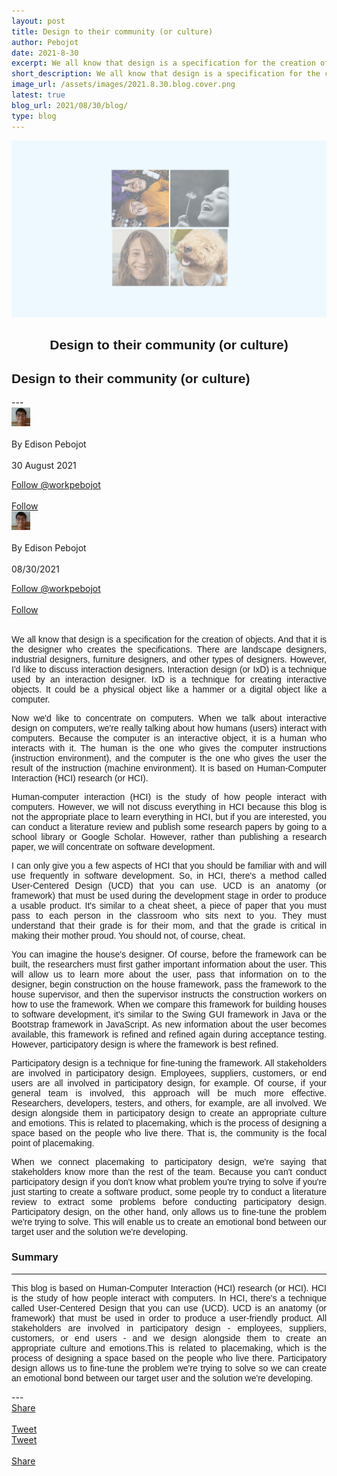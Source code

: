 ```yaml
---
layout: post
title: Design to their community (or culture)
author: Pebojot
date: 2021-8-30
excerpt: We all know that design is a specification for the creation of objects. And that it is the designer who creates the specifications. There are landscape designers, industrial designers, furniture designers, and other types of designers.
short_description: We all know that design is a specification for the creation of objects. And that it is the designer who creates the specifications.
image_url: /assets/images/2021.8.30.blog.cover.png
latest: true
blog_url: 2021/08/30/blog/
type: blog
---
```

<img src="/assets/images/2021.8.30.blog.cover.png" class="rounded img-fluid">

<div class="desktop__size " style="text-align: center;font-family:sans-serif;word-spacing: 0px;">
    <h2>Design to their community (or culture)</h2>
</div>
<div class="mobile__size " style="text-align: justify;word-break: break-all;font-family:sans-serif;word-spacing: 0px;">
    <h2>Design to their community (or culture)</h2>
</div>
---

  <div class="desktop__size ">
    <div class="d-flex align-items-center">
      <div class="align-self-center">
        <small class="text-muted">
          <img src="/assets/images/2x2.webp" width="30" height="30" class="img-fluid rounded-circle"
            alt="Edison Pebojot">
        </small>
      </div>
      &nbsp;
      <div class="align-self-center">
        By Edison Pebojot
      </div>
      &nbsp;
      <div class="align-self-center">
        30 August 2021
      </div>
    </div>
    <p></p>
    <div class="d-flex align-items-center">
      <div class="align-self-center">
        <a href="https://twitter.com/workpebojot?ref_src=twsrc%5Etfw" class="twitter-follow-button" data-size="large"
          data-show-screen-name="false" data-show-count="false">Follow @workpebojot</a>
        <script async src="https://platform.twitter.com/widgets.js" charset="utf-8"></script>
      </div>
      &nbsp;
      <div class="align-self-center">
        <a class="github-button" href="https://github.com/workpebojot"
          data-color-scheme="no-preference: light; light: light; dark: light;" data-size="large"
          aria-label="Follow @workpebojot on GitHub">Follow</a>
      </div>
    </div>
  </div>


<div class="mobile__size">
    <div class="d-flex align-items-center">
        <div class="align-self-center">
            <small class="text-muted">
                <img src="/assets/images/2x2.webp" width="30" height="30" class="img-fluid rounded-circle"  alt="Edison Pebojot">
            </small>
        </div>
        &nbsp;
        <div class="align-self-center">
            By Edison Pebojot
        </div>
        &nbsp;
        <div class="align-self-center flex-grow-1">
            08/30/2021
        </div>
    </div>
    <p></p>
    <div class="d-flex align-items-center justify-content-start">
        <div class="align-self-center">
            <a href="https://twitter.com/workpebojot?ref_src=twsrc%5Etfw" class="twitter-follow-button align-self-center" data-show-screen-name="false" data-show-count="false">Follow @workpebojot</a><script async src="https://platform.twitter.com/widgets.js" charset="utf-8"></script>
        </div>
        &nbsp;
        <div class="align-self-center">
            <a class="github-button align-self-center" href="https://github.com/workpebojot" aria-label="Follow @workpebojot on GitHub">Follow</a>
        </div>
    </div>
</div>
<br />
<div style="text-align: justify;word-break: keep-all;font-family:sans-serif;">
    <p>
        We all know that design is a specification for the creation of objects. And that it is the designer who creates the specifications. There are landscape designers, industrial designers, furniture designers, and other types of designers. However, I'd like to discuss interaction designers. Interaction design (or IxD) is a technique used by an interaction designer. IxD is a technique for creating interactive objects. It could be a physical object like a hammer or a digital object like a computer.
    </p>
    <p>
        Now we'd like to concentrate on computers. When we talk about interactive design on computers, we're really talking about how humans (users) interact with computers. Because the computer is an interactive object, it is a human who interacts with it. The human is the one who gives the computer instructions (instruction environment), and the computer is the one who gives the user the result of the instruction (machine environment). It is based on Human-Computer Interaction (HCI) research (or HCI).
    </p>
    <p>
        Human-computer interaction (HCI) is the study of how people interact with computers. However, we will not discuss everything in HCI because this blog is not the appropriate place to learn everything in HCI, but if you are interested, you can conduct a literature review and publish some research papers by going to a school library or Google Scholar. However, rather than publishing a research paper, we will concentrate on software development.
    </p>
    <p>
        I can only give you a few aspects of HCI that you should be familiar with and will use frequently in software development. So, in HCI, there's a method called User-Centered Design (UCD) that you can use. UCD is an anatomy (or framework) that must be used during the development stage in order to produce a usable product. It's similar to a cheat sheet, a piece of paper that you must pass to each person in the classroom who sits next to you. They must understand that their grade is for their mom, and that the grade is critical in making their mother proud. You should not, of course, cheat.
    </p>
    <p>
        You can imagine the house's designer. Of course, before the framework can be built, the researchers must first gather important information about the user. This will allow us to learn more about the user, pass that information on to the designer, begin construction on the house framework, pass the framework to the house supervisor, and then the supervisor instructs the construction workers on how to use the framework. When we compare this framework for building houses to software development, it's similar to the Swing GUI framework in Java or the Bootstrap framework in JavaScript. As new information about the user becomes available, this framework is refined and refined again during acceptance testing. However, participatory design is where the framework is best refined.
    </p>
    <p>
        Participatory design is a technique for fine-tuning the framework. All stakeholders are involved in participatory design. Employees, suppliers, customers, or end users are all involved in participatory design, for example. Of course, if your general team is involved, this approach will be much more effective. Researchers, developers, testers, and others, for example, are all involved. We design alongside them in participatory design to create an appropriate culture and emotions. This is related to placemaking, which is the process of designing a space based on the people who live there. That is, the community is the focal point of placemaking.
    </p>
    <p>
        When we connect placemaking to participatory design, we're saying that stakeholders know more than the rest of the team. Because you can't conduct participatory design if you don't know what problem you're trying to solve if you're just starting to create a software product, some people try to conduct a literature review to extract some problems before conducting participatory design. Participatory design, on the other hand, only allows us to fine-tune the problem we're trying to solve. This will enable us to create an emotional bond between our target user and the solution we're developing.
    </p>
    <h3>Summary</h3>
    <hr />
    <p>
        This blog is based on Human-Computer Interaction (HCI) research (or HCI). HCI is the study of how people interact with computers. In HCI, there's a technique called User-Centered Design that you can use (UCD). UCD is an anatomy (or framework) that must be used in order to produce a user-friendly product. All stakeholders are involved in participatory design - employees, suppliers, customers, or end users - and we design alongside them to create an appropriate culture and emotions.This is related to placemaking, which is the process of designing a space based on the people who live there. Participatory design allows us to fine-tune the problem we're trying to solve so we can create an emotional bond between our target user and the solution we're developing.
    </p>
</div>
---
<div class="desktop__size ">
  <div class="d-flex align-items-center">
    <div class="align-self-center">
      <div class="fb-share-button align-self-center" style="vertical-align: super;top:-2px" data-href="https://www.pebojot.com/2021/08/30/blog/" data-layout="button" data-size="large"><a target="_blank" href="https://www.facebook.com/sharer/sharer.php?u=https%3A%2F%2Fdevelopers.facebook.com%2Fdocs%2Fplugins%2F&amp;src=sdkpreparse" class="fb-xfbml-parse-ignore">Share</a></div>
    </div>
    &nbsp;
    <div class="align-self-center">
      <a href="https://twitter.com/share?ref_src=twsrc%5Etfw" class="twitter-share-button" data-size="large"
        data-show-screen-name="false" data-show-count="false" data-via="workpebojot">Tweet</a>
      <script async src="https://platform.twitter.com/widgets.js" charset="utf-8"></script>
    </div>
  </div>
</div>

<div class="mobile__size">
    <div class="d-flex align-items-center justify-content-start">
        <div class="align-self-center">
            <a href="https://twitter.com/share?ref_src=twsrc%5Etfw" class="twitter-share-button align-self-center" data-show-screen-name="false" data-show-count="false" data-via="workpebojot">Tweet</a><script async src="https://platform.twitter.com/widgets.js" charset="utf-8"></script>
        </div>
        &nbsp;
        <div class="align-self-center">
            <div class="fb-share-button align-self-center" style="vertical-align: super;top:-2px" data-href="https://www.pebojot.com/2021/08/30/blog/" data-layout="button" data-size="small"><a target="_blank" href="https://www.facebook.com/sharer/sharer.php?u=https%3A%2F%2Fdevelopers.facebook.com%2Fdocs%2Fplugins%2F&amp;src=sdkpreparse" class="fb-xfbml-parse-ignore">Share</a></div>
        </div>
    </div>
</div>
<br />
<br />
<br />
<br />
<br />
